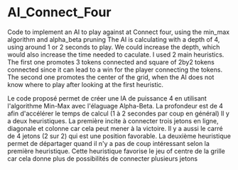 # AI_Connect_Four
Code to implement an AI to play against at Connect four, using the min_max algorithm and alpha_beta pruning
The AI is calculating with a depth of 4, using around 1 or 2 seconds to play. We could increase the depth,
which would also increase the time needed to caculate.
I used 2 main heuristics. The first one promotes 3 tokens connected and square of 2by2 tokens connected
since it can lead to a win for the player connecting the tokens.
The second one promotes the center of the grid, when the AI does not know where to play after looking 
at the first heuristic.

Le code proposé permet de créer une IA de puissance 4 en utilisant l'algorithme Min-Max avec l'élaguage 
Alpha-Beta. La profondeur est de 4 afin d'accélérer le temps de calcul (1 à 2 secondes par coup en général)
Il y a deux heuristiques. La première incite à connecter trois jetons en ligne, diagonale et colonne car cela
peut mener à la victoire. Il y a aussi le carré de 4 jetons (2 sur 2) qui est une position favorable.
La deuxième heuristique permet de départager quand il n'y a pas de coup intéressant selon la première 
heuristique. Cette heuristique favorise le jeu of centre de la grille car cela donne plus de possibilités
de connecter plusieurs jetons
